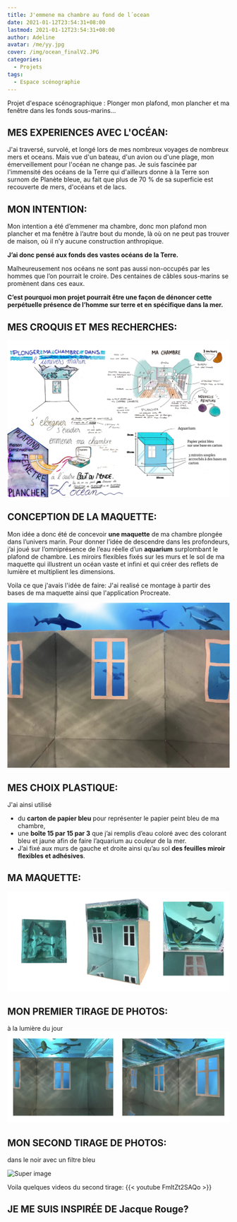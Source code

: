 ```yaml
---
title: J'emmene ma chambre au fond de l´ocean
date: 2021-01-12T23:54:31+08:00
lastmod: 2021-01-12T23:54:31+08:00
author: Adeline
avatar: /me/yy.jpg
cover: /img/ocean_finalV2.JPG
categories:
  - Projets
tags:
  - Espace scénographie
---
```


Projet d'espace scénographique : 
Plonger mon plafond, mon plancher et ma fenêtre dans les fonds sous-marins...

<!--more-->

## MES EXPERIENCES AVEC L'OCÉAN:
J'ai traversé, survolé, et longé lors de mes nombreux voyages de nombreux mers et oceans. Mais vue d'un bateau, d'un avion ou d'une plage, mon émerveillement pour l'océan ne change pas. Je suis fascinée par l'immensité des océans de la Terre qui d'ailleurs donne à la Terre son surnom de Planète bleue, au fait que plus de 70 % de sa superficie est recouverte de mers, d'océans et de lacs. 
 
## MON INTENTION:

Mon intention a été d’emmener ma chambre, donc mon plafond mon plancher et ma fenêtre à l’autre bout du monde, là où on ne peut pas trouver de maison, où il n’y aucune construction anthropique. 

**J’ai donc pensé aux fonds des vastes océans de la Terre.**

Malheureusement nos océans ne sont pas aussi non-occupés par les hommes que l’on pourrait le croire. Des centaines de câbles sous-marins se promènent dans ces eaux.

**C’est pourquoi mon projet pourrait être une façon de dénoncer cette perpétuelle présence de l’homme sur terre et en spécifique dans la mer.**


## MES CROQUIS ET MES RECHERCHES:
![Super image](/img/planche_ocean_montage.PNG)

## CONCEPTION DE LA MAQUETTE:
Mon idée a donc été de concevoir **une maquette** de ma chambre plongée dans l’univers marin.
Pour donner l’idée de descendre dans les profondeurs, j’ai joué sur l’omniprésence de l’eau réelle d’un **aquarium** surplombant le plafond de chambre. Les miroirs flexibles fixés sur les murs et le sol de ma maquette qui illustrent un océan vaste et infini et qui créer des reflets de lumière et multiplient les dimensions.

Voila ce que j'avais l'idée de faire:
J'ai realisé ce montage à partir des bases de ma maquette ainsi que l'application Procreate.


![Super image](/img/ocean_final.jpg)

## MES CHOIX PLASTIQUE:
J'ai ainsi utilisé
- du **carton de papier bleu** pour représenter le papier peint bleu de ma chambre,
- une **boîte 15 par 15 par 3** que j’ai remplis d’eau coloré avec des colorant bleu et jaune afin de faire l’aquarium au couleur de la mer.
- J’ai fixé aux murs de gauche et droite ainsi qu’au sol **des feuilles miroir flexibles et adhésives**. 

## MA MAQUETTE:

![Super image](/img/vue_exterieur_ocean.jpg)


## MON PREMIER TIRAGE DE PHOTOS:
à la lumière du jour
![Super image](/img/premier_shoot.jpg)

## MON SECOND TIRAGE DE PHOTOS:
dans le noir avec un filtre bleu


![Super image](/img/deuxième_shoot_ocean.PNG)


Voila quelques videos du second tirage:
{{< youtube FmltZt2SAQo >}}

## JE ME SUIS INSPIRÉE DE Jacque Rouge?
